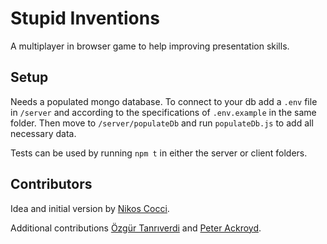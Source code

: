 # Stupid Inventions

A multiplayer in browser game to help improving presentation skills.

## Setup

Needs a populated mongo database. To connect to your db add a `.env` file in
`/server` and according to the specifications of `.env.example` in the same
folder. Then move to `/server/populateDb` and run `populateDb.js` to add all
necessary data.

Tests can be used by running `npm t` in either the server or client folders.

## Contributors

Idea and initial version by [Nikos Cocci](https://github.com/Nik439).

Additional contributions [Özgür Tanrıverdi](https://github.com/otanriverdi) and
[Peter Ackroyd](https://github.com/snuglywugly).
